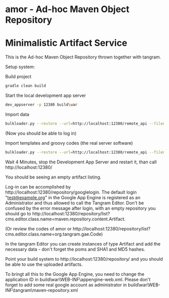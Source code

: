 amor - Ad-hoc Maven Object Repository
==========================

Minimalistic Artifact Service
===================

This is the Ad-hoc Maven Object Repository thrown together with tangram.

Setup system:

Build project

```bash
gradle clean build
```

Start  the local development app server

```bash
dev_appserver -p 12380 build\war
```

Import data

```bash
bulkloader.py --restore --url=http://localhost:12380/remote_api --filename=online-src/amor.db
```

(Now you should be able to log in)

Import templates and groovy codes (the real server software)

```bash
bulkloader.py --restore --url=http://localhost:12380/remote_api --filename=online-src/amor-code.db
```

Wait 4 Minutes, stop the Development App Server and restart it, than call http://localhost:12380/

You should be seeing an empty artifact listing. 

Log-in can be accomplished by http://localhost:12380/repository/googlelogin. The default login "test@example.org" in the Google App Engine is registered as an Administrator and thus allowed to call the Tangram Editor. Don't be confused by the error message after login, with an empty repository you should go to http://localhost:12380/repository/list?cms.editor.class.name=maven.repository.content.Artifact.

(Or review the codes of amor or http://localhost:12380/repository/list?cms.editor.class.name=org.tangram.gae.Code)

In the tangram Editor you can create instances of type Artifact and add the necessary data - don't forget the poms and SHA1 and MD5 hashes.

Point your build system to http://localhost:12380/repository/ and you should be able to use the uploaded artifacts.

To bringt all this to the Google App Engine, you need to change the application ID in build\war\WEB-INF\appengine-web.xml. Please don't forget to add some real google account as administrator in build\war\WEB-INF\tangram\maven-repository.xml
